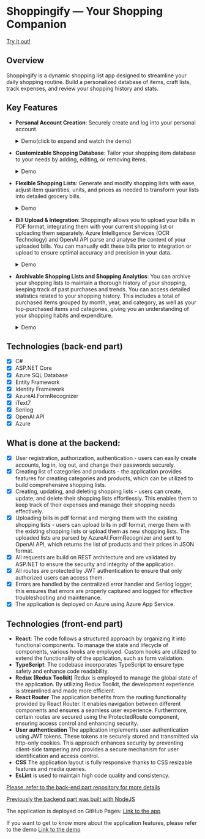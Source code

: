 # Shoppingify &mdash; Your Shopping Companion

[Try it out!](https://olgatananova.github.io/shoppingify)


## Overview

Shoppingify is a dynamic shopping list app designed to streamline your daily shopping routine. Build a personalized database of items, craft lists, track expenses, and review your shopping history and stats.

## Key Features

- **Personal Account Creation**: Securely create and log into your personal account.
    <details>
    <summary>Demo(click to expand and watch the demo)</summary>

    ![](https://github.com/OlgaTananova/shoppingify/blob/develope/src/images/demo1.gif) 
    ![](https://github.com/OlgaTananova/shoppingify/blob/develope/src/images/demo2.gif)
    </details>

- **Customizable Shopping Database**: Tailor your shopping item database to your needs by adding, editing, or removing items.
    <details>
    <summary>Demo</summary>
  
    ![](https://github.com/OlgaTananova/shoppingify/blob/develope/src/images/demo3.gif)
    ![](https://github.com/OlgaTananova/shoppingify/blob/develope/src/images/demo4.gif)
    </details>

- **Flexible Shopping Lists**: Generate and modify shopping lists with ease, adjust item quantities, units, and prices as needed to transform your lists into detailed grocery bills.
    <details>
    <summary>Demo</summary>
  
    ![](https://github.com/OlgaTananova/shoppingify/blob/develope/src/images/demo5.gif)    
    </details>  
    
- **Bill Upload & Integration**: Shoppingify allows you to upload your bills in PDF format, integrating them with your current shopping list or uploading them separately. Azure Intelligence Services (OCR Technology) and OpenAI API parse and analyse the content of your uploaded bills. You can manually edit these bills prior to integration or upload to ensure optimal accuracy and precision in your data.
    <details>
    <summary>Demo</summary>
    
    ![](https://github.com/OlgaTananova/shoppingify/blob/develope/src/images/demo7.gif)
    </details>
- **Archivable Shopping Lists and Shopping Analytics**: You can archive your shopping lists to maintain a thorough history of your shopping, keeping track of past purchases and trends. You can access detailed statistics related to your shopping history. This includes a total of purchased items grouped by month, year, and category, as well as your top-purchased items and categories, giving you an understanding of your shopping habits and expenditure.
    <details>
    <summary>Demo</summary>
    
    ![](https://github.com/OlgaTananova/shoppingify/blob/develope/src/images/demo6.gif)
    </details>

## Technologies (back-end part)

- [x] C#
- [x] ASP.NET Core
- [x] Azure SQL Database
- [x] Entity Framework
- [x] Identity Framework
- [x] AzureAI.FormRecognizer
- [x] iText7
- [x] Serilog
- [x] OpenAI API
- [x] Azure

## What is done at the backend:
- [x] User registration, authorization, authentication - users can easily create accounts, log in, log out, and change their passwords securely.
- [x] Creating list of categories and products - the application provides features for creating categories and products, which can be utilized to build comprehensive shopping lists.
- [x] Creating, updating, and deleting shopping lists - users can create, update, and delete their shopping lists effortlessly. This enables them to keep track of their expenses and manage their shopping needs effectively.
- [x] Uploading bills in pdf format and merging them with the existing shopping lists - users can upload bills in pdf format, merge them with the existing shopping lists or upload them as new shopping lists. The uploaded lists are parsed by AzureAI.FormRecognizer and sent to OpenAI API, which returns the list of products and their prices in JSON format.
- [x] All requests are build on REST architecture and are validated by ASP.NET to ensure the security and integrity of the application.
- [x] All routes are protected by JWT authentication to ensure that only authorized users can access them.
- [x] Errors are handled by the centralized error handler and Serilog logger, this  ensures that errors are properly captured and logged for effective troubleshooting and maintenance.
- [x] The application is deployed on Azure using Azure App Service.

## Technologies (front-end part)

- **React**: The code follows a structured approach by organizing it into functional components. To manage the state and lifecycle of components, various hooks are employed. Custom hooks are utilized to extend the functionality of the application, such as form validation.
- **TypeScript**: The codebase incorporates TypeScript to ensure type safety and enhance code readability.
- **Redux (Redux Toolkit)** Redux is employed to manage the global state of the application. By utilizing Redux Toolkit, the development experience is streamlined and made more efficient.
- **React Router** The application benefits from the routing functionality provided by React Router. It enables navigation between different components and ensures a seamless user experience. Furthermore, certain routes are secured using the ProtectedRoute component, ensuring access control and enhancing security.
- **User authentication** The application implements user authentication using JWT tokens. These tokens are securely stored and transmitted via http-only cookies. This approach enhances security by preventing client-side tampering and provides a secure mechanism for user identification and access control.
- **CSS** The application layout is fully responsive thanks to CSS resizable features and media queries.
- **EsLint** is used to maintain high code quality and consistency.


[Please, refer to the back-end part repository for more details](https://github.com/OlgaTananova/shoppingify-dotnet-backend)

[Previously the backend part was built with NodeJS](https://github.com/OlgaTananova/shoppingify-api)

The application is deployed on GitHub Pages: [Link to the app](https://olgatananova.github.io/shoppingify)

If you want to get to know more about the application features, please refer to the demo [Link to the demo](https://scribehow.com/shared/How_to_use_Shoppingify_to_Manage_Shopping_Lists_and_Expenses__mXdmP1zCRomx_SX0_ys_CQ)

